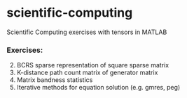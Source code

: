 # scientific-computing
Scientific Computing exercises with tensors in MATLAB

### Exercises:
2) BCRS sparse representation of square sparse matrix
3) K-distance path count matrix of generator matrix
4) Matrix bandness statistics
5) Iterative methods for equation solution (e.g. gmres, peg)
